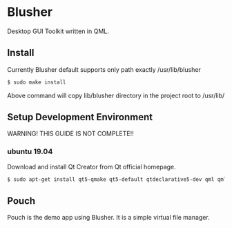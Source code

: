 Blusher
==========

Desktop GUI Toolkit written in QML.


Install
----------

Currently Blusher default supports only path exactly /usr/lib/blusher

```sh
$ sudo make install
```

Above command will copy lib/blusher directory in the project root to /usr/lib/


Setup Development Environment
------------------------------

WARNING! THIS GUIDE IS NOT COMPLETE!!

### ubuntu 19.04

Download and install Qt Creator from Qt official homepage.

```sh
$ sudo apt-get install qt5-qmake qt5-default qtdeclarative5-dev qml qml-module-qtquick2 qml-module-qtquick-window2
```


Pouch
----------

Pouch is the demo app using Blusher. It is a simple virtual file manager.


